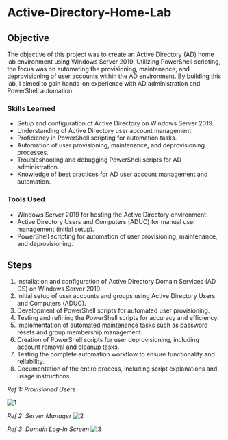# Active-Directory-Home-Lab

## Objective

The objective of this project was to create an Active Directory (AD) home lab environment using Windows Server 2019. Utilizing PowerShell scripting, the focus was on automating the provisioning, maintenance, and deprovisioning of user accounts within the AD environment. By building this lab, I aimed to gain hands-on experience with AD administration and PowerShell automation.

### Skills Learned

- Setup and configuration of Active Directory on Windows Server 2019.
- Understanding of Active Directory user account management.
- Proficiency in PowerShell scripting for automation tasks.
- Automation of user provisioning, maintenance, and deprovisioning processes.
- Troubleshooting and debugging PowerShell scripts for AD administration.
- Knowledge of best practices for AD user account management and automation.

### Tools Used

- Windows Server 2019 for hosting the Active Directory environment.
- Active Directory Users and Computers (ADUC) for manual user management (initial setup).
- PowerShell scripting for automation of user provisioning, maintenance, and deprovisioning.

## Steps
1. Installation and configuration of Active Directory Domain Services (AD DS) on Windows Server 2019.
2. Initial setup of user accounts and groups using Active Directory Users and Computers (ADUC).
3. Development of PowerShell scripts for automated user provisioning.
4. Testing and refining the PowerShell scripts for accuracy and efficiency.
5. Implementation of automated maintenance tasks such as password resets and group membership management.
6. Creation of PowerShell scripts for user deprovisioning, including account removal and cleanup tasks.
7. Testing the complete automation workflow to ensure functionality and reliability.
8. Documentation of the entire process, including script explanations and usage instructions.

_Ref 1: Provisioned Users_

![1](https://github.com/larryklingaman3/Active-Directory-Home-Lab/assets/157419336/c36cedd9-4ec9-43e0-851d-3a5ab4e7c66b)

_Ref 2: Server Manager_
![2](https://github.com/larryklingaman3/Active-Directory-Home-Lab/assets/157419336/56e5ff0e-226a-47b5-bb2b-8abbadc226ac)

_Ref 3: Domain Log-In Screen_
![3](https://github.com/larryklingaman3/Active-Directory-Home-Lab/assets/157419336/2d7d52d6-e043-4654-b6bf-8e9966f01b2f)



